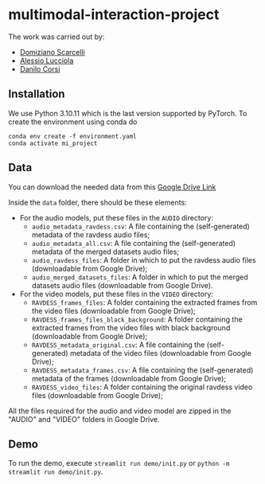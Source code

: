 # multimodal-interaction-project

The work was carried out by:

- [Domiziano Scarcelli](https://github.com/DomizianoScarcelli)
- [Alessio Lucciola](https://github.com/AlessioLucciola)
- [Danilo Corsi](https://github.com/CorsiDanilo)


## Installation

We use Python 3.10.11 which is the last version supported by PyTorch. To create the environment using conda do

```
conda env create -f environment.yaml
conda activate mi_project
```

## Data

You can download the needed data from this [Google Drive Link](https://drive.google.com/drive/folders/1hN-QhdMj36LZ2GYIsmeDr20XiVLFrzZ1)

Inside the `data` folder, there should be these elements:
- For the audio models, put these files in the `AUDIO` directory:
    -   `audio_metadata_ravdess.csv`: A file containing the (self-generated) metadata of the ravdess audio files;
    -   `audio_metadata_all.csv`: A file containing the (self-generated) metadata of the merged datasets audio files;
    -   `audio_ravdess_files`: A folder in which to put the ravdess audio files (downloadable from Google Drive);
    -   `audio_merged_datasets_files`: A folder in which to put the merged datasets audio files (downloadable from Google Drive).
- For the video models, put these files in the `VIDEO` directory:
    - `RAVDESS_frames_files`: A folder containing the extracted frames from the video files (downloadable from Google Drive);
    - `RAVDESS_frames_files_black_background`: A folder containing the extracted frames from the video files with black background (downloadable from Google Drive);
    - `RAVDESS_metadata_original.csv`: A file containing the (self-generated) metadata of the video files (downloadable from Google Drive);
    - `RAVDESS_metadata_frames.csv`: A file containing the (self-generated) metadata of the frames (downloadable from Google Drive);
    - `RAVDESS_video_files`: A folder containing the original ravdess video files (downloadable from Google Drive);

All the files required for the audio and video model are zipped in the "AUDIO" and "VIDEO" folders in Google Drive.

## Demo

To run the demo, execute `streamlit run demo/init.py` or `python -m streamlit run demo/init.py`.
